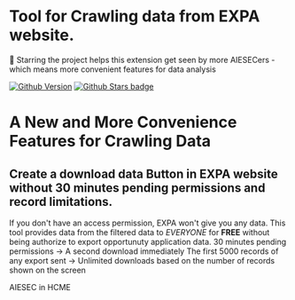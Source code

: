 # Tool for Crawling data from EXPA website.

🌟 Starring the project helps this extension get seen by more AIESECers - which means more convenient features for data analysis

[![Github Version](https://img.shields.io/github/v/release/SharkTien/-Tool--EXPA-export-data)](https://github.com/SharkTien/-Tool--EXPA-export-data/) [![Github Stars badge](https://img.shields.io/github/stars/SharkTien/-Tool--EXPA-export-data?style=social)](https://github.com/SharkTien/-Tool--EXPA-export-data/)

# A New and More Convenience Features for Crawling Data

## Create a download data Button in EXPA website without 30 minutes pending permissions and record limitations.
If you don't have an access permission, EXPA won't give you any data.
This tool provides data from the filtered data to _EVERYONE_ for **FREE** without being authorize to export opportunuty application data.
30 minutes pending permissions -> A second download immediately
The first 5000 records of any export sent -> Unlimited downloads based on the number of records shown on the screen

AIESEC in HCME 
